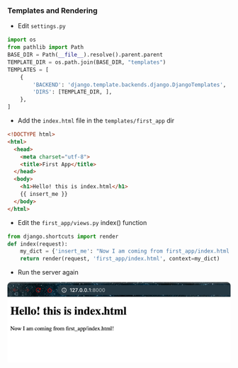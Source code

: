 
### Templates and Rendering

- Edit `settings.py` 
```python
import os
from pathlib import Path
BASE_DIR = Path(__file__).resolve().parent.parent
TEMPLATE_DIR = os.path.join(BASE_DIR, "templates")
TEMPLATES = [
    {
        'BACKEND': 'django.template.backends.django.DjangoTemplates',
        'DIRS': [TEMPLATE_DIR, ],
    },
]
```

- Add the `index.html` file in the `templates/first_app` dir
```html
<!DOCTYPE html>
<html>
  <head>
    <meta charset="utf-8">
    <title>First App</title>
  </head>
  <body>
    <h1>Hello! this is index.html</h1>
    {{ insert_me }}
  </body>
</html>
```

- Edit the `first_app/views.py` index() function
```python
from django.shortcuts import render
def index(request):
    my_dict = {'insert_me': "Now I am coming from first_app/index.html!"}
    return render(request, 'first_app/index.html', context=my_dict)
```

- Run the server again

![](./../../.images/django-task4.png)